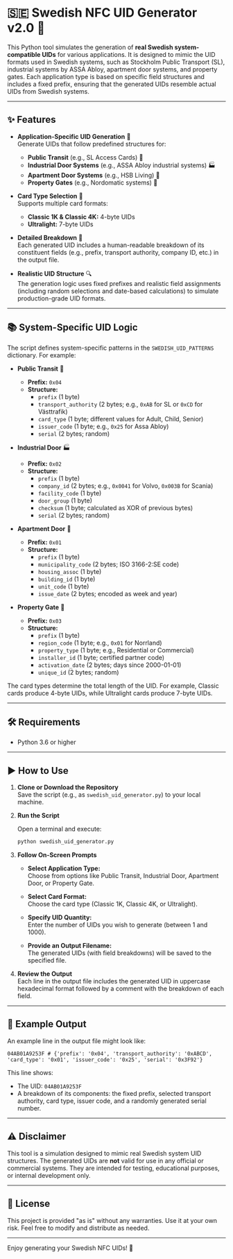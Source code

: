# 🇸🇪 Swedish NFC UID Generator v2.0 🚀

This Python tool simulates the generation of **real Swedish system-compatible UIDs** for various applications. It is designed to mimic the UID formats used in Swedish systems, such as Stockholm Public Transport (SL), industrial systems by ASSA Abloy, apartment door systems, and property gates. Each application type is based on specific field structures and includes a fixed prefix, ensuring that the generated UIDs resemble actual UIDs from Swedish systems.

---

## ✨ Features

- **Application-Specific UID Generation** 🔑  
  Generate UIDs that follow predefined structures for:
  - **Public Transit** (e.g., SL Access Cards) 🚌
  - **Industrial Door Systems** (e.g., ASSA Abloy industrial systems) 🏭
  - **Apartment Door Systems** (e.g., HSB Living) 🏢
  - **Property Gates** (e.g., Nordomatic systems) 🚪

- **Card Type Selection** 📇  
  Supports multiple card formats:
  - **Classic 1K & Classic 4K:** 4-byte UIDs  
  - **Ultralight:** 7-byte UIDs

- **Detailed Breakdown** 📝  
  Each generated UID includes a human-readable breakdown of its constituent fields (e.g., prefix, transport authority, company ID, etc.) in the output file.

- **Realistic UID Structure** 🔍  
  The generation logic uses fixed prefixes and realistic field assignments (including random selections and date-based calculations) to simulate production-grade UID formats.

---

## 📚 System-Specific UID Logic

The script defines system-specific patterns in the `SWEDISH_UID_PATTERNS` dictionary. For example:

- **Public Transit** 🚌  
  - **Prefix:** `0x04`  
  - **Structure:**  
    - `prefix` (1 byte)  
    - `transport_authority` (2 bytes; e.g., `0xAB` for SL or `0xCD` for Västtrafik)  
    - `card_type` (1 byte; different values for Adult, Child, Senior)  
    - `issuer_code` (1 byte; e.g., `0x25` for Assa Abloy)  
    - `serial` (2 bytes; random)

- **Industrial Door** 🏭  
  - **Prefix:** `0x02`  
  - **Structure:**  
    - `prefix` (1 byte)  
    - `company_id` (2 bytes; e.g., `0x0041` for Volvo, `0x003B` for Scania)  
    - `facility_code` (1 byte)  
    - `door_group` (1 byte)  
    - `checksum` (1 byte; calculated as XOR of previous bytes)  
    - `serial` (2 bytes; random)

- **Apartment Door** 🏢  
  - **Prefix:** `0x01`  
  - **Structure:**  
    - `prefix` (1 byte)  
    - `municipality_code` (2 bytes; ISO 3166-2:SE code)  
    - `housing_assoc` (1 byte)  
    - `building_id` (1 byte)  
    - `unit_code` (1 byte)  
    - `issue_date` (2 bytes; encoded as week and year)

- **Property Gate** 🚪  
  - **Prefix:** `0x03`  
  - **Structure:**  
    - `prefix` (1 byte)  
    - `region_code` (1 byte; e.g., `0x01` for Norrland)  
    - `property_type` (1 byte; e.g., Residential or Commercial)  
    - `installer_id` (1 byte; certified partner code)  
    - `activation_date` (2 bytes; days since 2000-01-01)  
    - `unique_id` (2 bytes; random)

The card types determine the total length of the UID. For example, Classic cards produce 4-byte UIDs, while Ultralight cards produce 7-byte UIDs.

---

## 🛠️ Requirements

- Python 3.6 or higher

---

## ▶️ How to Use

1. **Clone or Download the Repository**  
   Save the script (e.g., as `swedish_uid_generator.py`) to your local machine.

2. **Run the Script**

   Open a terminal and execute:

   ```bash
   python swedish_uid_generator.py
   ```

3. **Follow On-Screen Prompts**

   - **Select Application Type:**  
     Choose from options like Public Transit, Industrial Door, Apartment Door, or Property Gate.

   - **Select Card Format:**  
     Choose the card type (Classic 1K, Classic 4K, or Ultralight).

   - **Specify UID Quantity:**  
     Enter the number of UIDs you wish to generate (between 1 and 1000).

   - **Provide an Output Filename:**  
     The generated UIDs (with field breakdowns) will be saved to the specified file.

4. **Review the Output**  
   Each line in the output file includes the generated UID in uppercase hexadecimal format followed by a comment with the breakdown of each field.

---

## 📖 Example Output

An example line in the output file might look like:

```
04AB01A9253F # {'prefix': '0x04', 'transport_authority': '0xABCD', 'card_type': '0x01', 'issuer_code': '0x25', 'serial': '0x3F92'}
```

This line shows:
- The UID: `04AB01A9253F`  
- A breakdown of its components: the fixed prefix, selected transport authority, card type, issuer code, and a randomly generated serial number.

---

## ⚠️ Disclaimer

This tool is a simulation designed to mimic real Swedish system UID structures. The generated UIDs are **not** valid for use in any official or commercial systems. They are intended for testing, educational purposes, or internal development only.

---

## 📜 License

This project is provided "as is" without any warranties. Use it at your own risk. Feel free to modify and distribute as needed.

---

Enjoy generating your Swedish NFC UIDs! 🎉
```
